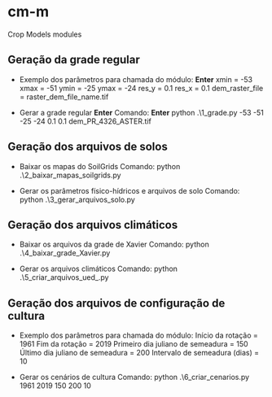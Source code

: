 # cm-m
 Crop Models modules

## Geração da grade regular

- Exemplo dos parâmetros para chamada do módulo:  **Enter**
xmin = -53
xmax = -51
ymin = -25
ymax = -24
res_y = 0.1
res_x = 0.1
dem_raster_file = raster_dem_file_name.tif

- Gerar a grade regular  **Enter**
Comando:  **Enter**
python .\1_grade.py -53 -51 -25 -24 0.1 0.1 dem_PR_4326_ASTER.tif


## Geração dos arquivos de solos

- Baixar os mapas do SoilGrids
Comando:
python .\2_baixar_mapas_soilgrids.py

- Gerar os parâmetros físico-hídricos e arquivos de solo
Comando:
python .\3_gerar_arquivos_solo.py


## Geração dos arquivos climáticos

- Baixar os arquivos da grade de Xavier
Comando:
python .\4_baixar_grade_Xavier.py

- Gerar os arquivos climáticos
Comando:
python .\5_criar_arquivos_ued_.py


## Geração dos arquivos de configuração de cultura

- Exemplo dos parâmetros para chamada do módulo:
Início da rotação = 1961
Fim da rotação = 2019
Primeiro dia juliano de semeadura = 150
Último dia juliano de semeadura = 200
Intervalo de semeadura (dias) = 10

- Gerar os cenários de cultura
Comando:
python .\6_criar_cenarios.py 1961 2019 150 200 10